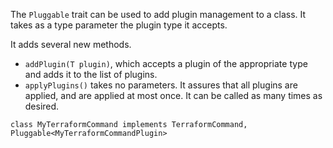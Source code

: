 The `Pluggable` trait can be used to add plugin management to a class. It
takes as a type parameter the plugin type it accepts.

It adds several new methods.

* `addPlugin(T plugin)`, which accepts a plugin of the
  appropriate type and adds it to the list of plugins.
* `applyPlugins()` takes no parameters. It assures that all plugins are
  applied, and are applied at most once. It can be called as many times as desired.

```
class MyTerraformCommand implements TerraformCommand, Pluggable<MyTerraformCommandPlugin>
```